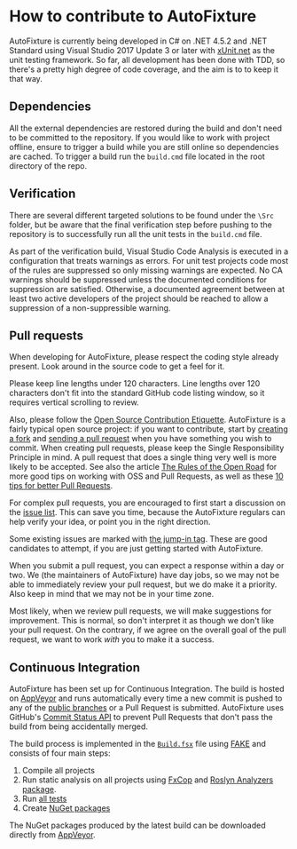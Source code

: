 # How to contribute to AutoFixture

AutoFixture is currently being developed in C# on .NET 4.5.2 and .NET Standard using Visual Studio 2017 Update 3 or later with [xUnit.net](http://xunit.codeplex.com/) as the unit testing framework. So far, all development has been done with TDD, so there's a pretty high degree of code coverage, and the aim is to to keep it that way.

## Dependencies

All the external dependencies are restored during the build and don't need to be committed to the repository.
If you would like to work with project offline, ensure to trigger a build while you are still online so dependencies are cached. To trigger a build run the `build.cmd` file located in the root directory of the repo.

## Verification

There are several different targeted solutions to be found under the `\Src` folder, but be aware that the final verification step before pushing to the repository is to successfully run all the unit tests in the `build.cmd` file.

As part of the verification build, Visual Studio Code Analysis is executed in a configuration that treats warnings as errors. For unit test projects code most of the rules are suppressed so only missing warnings are expected. No CA warnings should be suppressed unless the documented conditions for suppression are satisfied. Otherwise, a documented agreement between at least two active developers of the project should be reached to allow a suppression of a non-suppressible warning.

## Pull requests ##

When developing for AutoFixture, please respect the coding style already present. Look around in the source code to get a feel for it.

Please keep line lengths under 120 characters. Line lengths over 120 characters don't fit into the standard GitHub code listing window, so it requires vertical scrolling to review.

Also, please follow the [Open Source Contribution Etiquette](http://tirania.org/blog/archive/2010/Dec-31.html). AutoFixture is a fairly typical open source project: if you want to contribute, start by [creating a fork](https://help.github.com/articles/fork-a-repo/) and [sending a pull request](https://help.github.com/articles/about-pull-requests/) when you have something you wish to commit. When creating pull requests, please keep the Single Responsibility Principle in mind. A pull request that does a single thing very well is more likely to be accepted. See also the article [The Rules of the Open Road](http://blog.half-ogre.com/posts/software/rules-of-the-open-road) for more good tips on working with OSS and Pull Requests, as well as these [10 tips for better Pull Requests](http://blog.ploeh.dk/2015/01/15/10-tips-for-better-pull-requests).

For complex pull requests, you are encouraged to first start a discussion on the [issue list](https://github.com/AutoFixture/AutoFixture/issues). This can save you time, because the AutoFixture regulars can help verify your idea, or point you in the right direction.

Some existing issues are marked with [the jump-in tag](http://nikcodes.com/2013/05/10/new-contributor-jump-in/). These are good candidates to attempt, if you are just getting started with AutoFixture.

When you submit a pull request, you can expect a response within a day or two. We (the maintainers of AutoFixture) have day jobs, so we may not be able to immediately review your pull request, but we do make it a priority. Also keep in mind that we may not be in your time zone.

Most likely, when we review pull requests, we will make suggestions for improvement. This is normal, so don't interpret it as though we don't like your pull request. On the contrary, if we agree on the overall goal of the pull request, we want to work *with* you to make it a success.

## Continuous Integration ##

AutoFixture has been set up for Continuous Integration. The build is hosted on [AppVeyor](https://ci.appveyor.com/project/AutoFixture/autofixture) and runs automatically every time a new commit is pushed to any of the [public branches](https://github.com/AutoFixture/AutoFixture/branches) or a Pull Request is submitted. AutoFixture uses GitHub's [Commit Status API](https://github.com/blog/1227-commit-status-api#pull-requests) to prevent Pull Requests that don't pass the build from being accidentally merged.

The build process is implemented in the [`Build.fsx`](https://github.com/AutoFixture/AutoFixture/blob/master/Build.fsx) file using [FAKE](http://fsharp.github.io/FAKE/) and consists of four main steps:

1. Compile all projects
2. Run static analysis on all projects using [FxCop](https://en.wikipedia.org/wiki/FxCop) and [Roslyn Analyzers package](https://www.nuget.org/packages/Microsoft.CodeAnalysis.FxCopAnalyzers). 
3. Run [all tests](https://ci.appveyor.com/project/AutoFixture/autofixture/build/tests)
4. Create [NuGet packages](https://ci.appveyor.com/project/AutoFixture/autofixture/build/artifacts)

The NuGet packages produced by the latest build can be downloaded directly from [AppVeyor](https://ci.appveyor.com/project/AutoFixture/autofixture/build/artifacts).
